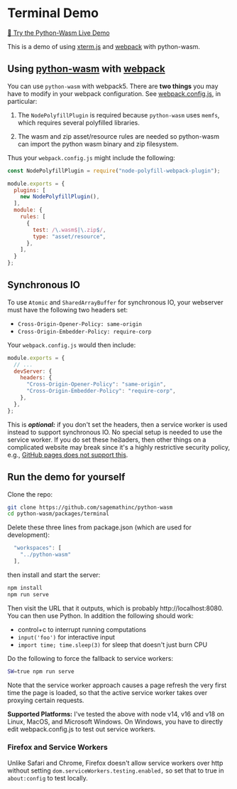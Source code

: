 # Terminal Demo

[🔗 Try the Python-Wasm Live Demo](https://python-wasm.org/)

This is a demo of using [xterm.js](https://xtermjs.org/) and [webpack](https://webpack.js.org/) with python-wasm.

## Using [python\-wasm](https://www.npmjs.com/package/python-wasm) with [webpack](https://webpack.js.org/)

You can use `python-wasm` with webpack5.  There are **two things**
you may have to modify in your webpack configuration.
See [webpack.config.js](./webpack.config.js), in particular:

1. The `NodePolyfillPlugin` is required because `python-wasm` uses `memfs`, which requires several polyfilled libraries.

2. The wasm and zip asset/resource rules are needed so python\-wasm
   can import the python wasm binary and zip filesystem.

Thus your `webpack.config.js` might include the following:

```js
const NodePolyfillPlugin = require("node-polyfill-webpack-plugin");

module.exports = {
  plugins: [
    new NodePolyfillPlugin(),
  ],
  module: {
    rules: [
      {
        test: /\.wasm$|\.zip$/,
        type: "asset/resource",
      },
    ],
  }
};

```

## Synchronous IO

To use `Atomic` and `SharedArrayBuffer` for synchronous IO, your webserver must have the following two headers set:

- `Cross-Origin-Opener-Policy: same-origin`
- `Cross-Origin-Embedder-Policy: require-corp`

Your `webpack.config.js` would then include:

```js
module.exports = {
  // ...
  devServer: {
    headers: {
      "Cross-Origin-Opener-Policy": "same-origin",
      "Cross-Origin-Embedder-Policy": "require-corp",
    },
  },
};

```

This is _**optional:**_ if you don't set the headers, then a service worker is
used instead to support synchronous IO. No special setup is needed to use the
service worker. If you do set these heϨaders, then other things on a complicated
website may break since it's a highly restrictive security policy, e.g., [GitHub
pages does not support
this](https://github.com/github-community/community/discussions/13309).

## Run the demo for yourself

Clone the repo:

```sh
git clone https://github.com/sagemathinc/python-wasm
cd python-wasm/packages/terminal
```

Delete these three lines from package.json (which are used
for development):

```js
  "workspaces": [
    "../python-wasm"
  ],
```

then install and start the server:

```sh
npm install
npm run serve
```

Then visit the URL that it outputs, which is probably http://localhost:8080.  You can then use Python.   In addition the following should work:

- control\+c to interrupt running computations
- `input('foo')` for interactive input
- `import time; time.sleep(3)` for sleep that doesn't just burn CPU

Do the following to force the fallback to service workers:

```sh
SW=true npm run serve
```

Note that the service worker approach causes a page refresh the very first time the page is loaded, so that the active service worker takes over proxying certain requests.

**Supported Platforms:** I've tested the above with node v14, v16 and v18 on Linux, MacOS, and Microsoft Windows.  On Windows, you have to directly edit webpack.config.js to test out service workers.


### Firefox and Service Workers

Unlike Safari and Chrome, Firefox doesn't allow service workers over http without setting `dom.serviceWorkers.testing.enabled,` so set that to true in `about:config` to test locally.

